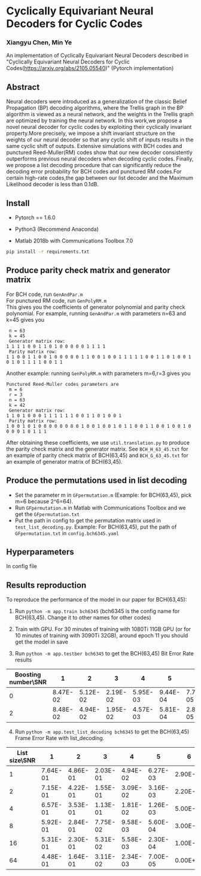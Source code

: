 # Cyclically Equivariant Neural Decoders for Cyclic Codes

### Xiangyu Chen, Min Ye 

An implementation of Cyclically Equivariant Neural Decoders described in "Cyclically Equivariant Neural Decoders for Cyclic Codes(https://arxiv.org/abs/2105.05540)" (Pytorch implementation) 

## Abstract

Neural decoders were introduced as a generalization of the classic Belief Propagation (BP) decoding algorithms, where the Trellis graph in the BP algorithm is viewed as a neural network, and the weights in the Trellis graph are optimized by training the neural network. In this work,we propose a novel neural decoder for cyclic codes by exploiting their cyclically invariant property.More precisely, we impose a shift invariant structure on the weights of our neural decoder so that any cyclic shift of inputs results in the same cyclic shift of outputs. Extensive simulations with BCH codes and punctured Reed-Muller(RM) codes show that our new decoder consistently outperforms previous neural decoders when decoding cyclic codes. Finally, we propose a list decoding procedure that can significantly reduce the decoding error probability for BCH codes and punctured RM codes.For certain high-rate codes,the gap between our list decoder and the Maximum Likelihood decoder is less than 0.1dB.


## Install

- Pytorch == 1.6.0

- Python3 (Recommend Anaconda)

- Matlab 2018b with Communications Toolbox 7.0


```bash
pip install -r requirements.txt
```

## Produce parity check matrix and generator matrix
For BCH code, run ```GenAndPar.m```   
For punctured RM code, run ```GenPolyRM.m```  
This gives you the coefficients of generator polynomial and parity check polynomial. For example, running ```GenAndPar.m``` with parameters n=63 and k=45 gives you

```
 n = 63 
 k = 45 
 Generator matrix row: 
1 1 1 1 0 0 1 1 0 1 0 0 0 0 0 1 1 1 1 
 Parity matrix row: 
1 1 0 0 1 1 0 0 1 0 0 0 0 0 1 1 0 0 1 0 0 1 1 1 1 1 0 0 1 1 0 1 0 0 1 0 1 0 1 1 1 1 0 0 1 1 
```

Another example: running ```GenPolyRM.m``` with parameters m=6,r=3 gives you

```
Punctured Reed-Muller codes parameters are 
 m = 6 
 r = 3 
 n = 63 
 k = 42 
 Generator matrix row: 
1 1 0 1 0 0 0 1 1 1 1 1 1 0 0 1 1 0 1 0 0 1 
 Parity matrix row: 
1 0 0 1 0 1 0 0 0 0 0 0 0 0 1 0 0 1 0 0 1 0 1 1 0 0 1 1 0 0 1 0 0 1 0 0 0 0 1 0 1 1 1 
```

After obtaining these coefficients, we use ```util.translation.py``` to produce the parity check matrix and the generator matrix. See ```BCH_H_63_45.txt``` for an example of parity check matrix of BCH(63,45) and ```BCH_G_63_45.txt``` for an example of generator matrix of BCH(63,45).

## Produce the permutations used in list decoding

- Set the parameter m in ```GFpermutation.m``` (Example: for BCH(63,45), pick m=6 because 2^6=64).  
- Run ```GFpermutation.m``` in Matlab with Communications Toolbox and we get the ```GFpermutation.txt```
- Put the path in config to get the permutation matrix used in ```test_list_decoding.py```. Example: For BCH(63,45), put the path of ```GFpermutation.txt``` in ```config.bch6345.yaml```


## Hyperparameters

In config file

## Results reproduction

To reproduce the performance of the model in our paper for BCH(63,45):

1. Run ```python -m app.train bch6345``` (bch6345 is the config name for BCH(63,45). Change it to other names for other codes)

2. Train with GPU. For 30 minutes of training with 1080Ti 11GB GPU (or for 10 minutes of training with 3090Ti 32GB), around epoch 11 you should get the model in save

3. Run ```python -m app.testber bch6345``` to get the BCH(63,45) Bit Error Rate results

| Boosting number\SNR | 1        | 2        | 3        | 4        | 5        | 6        |
| ------------------- | -------- | -------- | -------- | -------- | -------- | -------- |
| 0                   | 8.47E-02 | 5.12E-02 | 2.19E-02 | 5.95E-03 | 9.44E-04 | 7.78E-05 |
| 2                   | 8.48E-02 | 4.94E-02 | 1.95E-02 | 4.57E-03 | 5.81E-04 | 2.89E-05 |


4. Run ```python -m app.test_list_decoding bch6345``` to get the BCH(63,45) Frame Error Rate with list_decoding.

| List size\SNR | 1        | 2        | 3        | 4        | 5        | 6        |
| ------------- | -------- | -------- | -------- | -------- | -------- | -------- |
| 1             | 7.64E-01 | 4.86E-01 | 2.03E-01 | 4.94E-02 | 6.27E-03 | 2.90E-04 |
| 2             | 7.15E-01 | 4.22E-01 | 1.55E-01 | 3.09E-02 | 3.16E-03 | 2.20E-04 |
| 4             | 6.57E-01 | 3.53E-01 | 1.13E-01 | 1.81E-02 | 1.26E-03 | 5.00E-05 |
| 8             | 5.92E-01 | 2.84E-01 | 7.75E-02 | 9.58E-03 | 5.60E-04 | 3.00E-05 |
| 16            | 5.31E-01 | 2.30E-01 | 5.31E-02 | 5.58E-03 | 2.30E-04 | 1.00E-05 |
| 64            | 4.48E-01 | 1.64E-01 | 3.11E-02 | 2.34E-03 | 7.00E-05 | 0.00E+00 |
